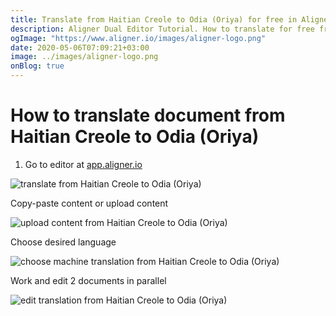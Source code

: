 ```yaml
---
title: Translate from Haitian Creole to Odia (Oriya) for free in Aligner Editor
description: Aligner Dual Editor Tutorial. How to translate for free from Haitian Creole to Odia (Oriya). Aligner is multilingual document management platform. 
ogImage: "https://www.aligner.io/images/aligner-logo.png"
date: 2020-05-06T07:09:21+03:00
image: ../images/aligner-logo.png
onBlog: true
---
```


# How to translate document from Haitian Creole to Odia (Oriya)

1. Go to editor at [app.aligner.io](https://app.aligner.io "Aligner App web page")

![translate from Haitian Creole to Odia (Oriya)](../aligner-blank-editor.png "translate from Haitian Creole to Odia (Oriya)")

Copy-paste content or upload content

![upload content from Haitian Creole to Odia (Oriya)](../aligner-uploaded-document.png "upload content from Haitian Creole to Odia (Oriya)")

Choose desired language

![choose machine translation from Haitian Creole to Odia (Oriya)](../aligner-language-dropdown.png "choose machine translation from Haitian Creole to Odia (Oriya)")

Work and edit 2 documents in parallel

![edit translation from Haitian Creole to Odia (Oriya)](../aligner-double-sitded-editor.png "edit translation from Haitian Creole to Odia (Oriya)")


